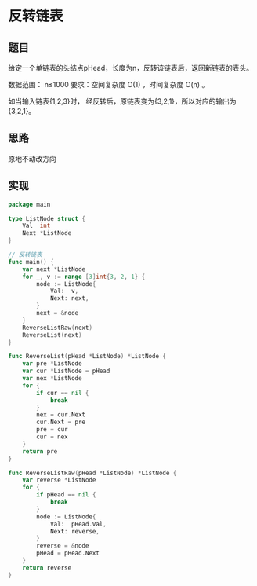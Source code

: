 # 反转链表

## 题目

给定一个单链表的头结点pHead，长度为n，反转该链表后，返回新链表的表头。

数据范围： n≤1000
要求：空间复杂度 O(1) ，时间复杂度 O(n) 。

如当输入链表{1,2,3}时，
经反转后，原链表变为{3,2,1}，所以对应的输出为{3,2,1}。

## 思路

原地不动改方向

## 实现

```go
package main

type ListNode struct {
	Val  int
	Next *ListNode
}

// 反转链表
func main() {
	var next *ListNode
	for _, v := range [3]int{3, 2, 1} {
		node := ListNode{
			Val:  v,
			Next: next,
		}
		next = &node
	}
	ReverseListRaw(next)
	ReverseList(next)
}

func ReverseList(pHead *ListNode) *ListNode {
	var pre *ListNode
	var cur *ListNode = pHead
	var nex *ListNode
	for {
		if cur == nil {
			break
		}
		nex = cur.Next
		cur.Next = pre
		pre = cur
		cur = nex
	}
	return pre
}

func ReverseListRaw(pHead *ListNode) *ListNode {
	var reverse *ListNode
	for {
		if pHead == nil {
			break
		}
		node := ListNode{
			Val:  pHead.Val,
			Next: reverse,
		}
		reverse = &node
		pHead = pHead.Next
	}
	return reverse
}
```